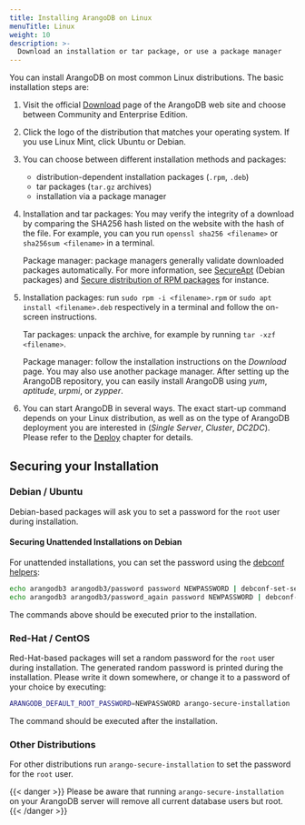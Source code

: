 ```yaml
---
title: Installing ArangoDB on Linux
menuTitle: Linux
weight: 10
description: >-
  Download an installation or tar package, or use a package manager
---
```

You can install ArangoDB on most common Linux distributions. The basic
installation steps are:

1. Visit the official [Download](https://www.arangodb.com/download)
   page of the ArangoDB web site and choose between Community and
   Enterprise Edition.

2. Click the logo of the distribution that matches your operating system.
   If you use Linux Mint, click Ubuntu or Debian.

3. You can choose between different installation methods and packages:
   - distribution-dependent installation packages (`.rpm`, `.deb`)
   - tar packages (`tar.gz` archives)
   - installation via a package manager

4. Installation and tar packages: You may verify the integrity of a download
   by comparing the SHA256 hash listed on the website with the hash of the file.
   For example, you can you run `openssl sha256 <filename>` or
   `sha256sum <filename>` in a terminal.

   Package manager: package managers generally validate downloaded packages
   automatically. For more information, see
   [SecureApt](https://wiki.debian.org/SecureApt) (Debian packages) and
   [Secure distribution of RPM packages](https://www.redhat.com/en/blog/secure-distribution-rpm-packages)
   for instance.

5. Installation packages: run `sudo rpm -i <filename>.rpm` or
   `sudo apt install <filename>.deb` respectively in a terminal and follow the
   on-screen instructions.

   Tar packages: unpack the archive, for example by running `tar -xzf <filename>`.

   Package manager: follow the installation instructions on the _Download_ page.
   You may also use another package manager. After setting up the ArangoDB
   repository, you can easily install ArangoDB using _yum_, _aptitude_, _urpmi_,
   or _zypper_.

6. You can start ArangoDB in several ways. The exact start-up command depends on
   your Linux distribution, as well as on the type of ArangoDB deployment you
   are interested in (_Single Server_, _Cluster_, _DC2DC_).
   Please refer to the [Deploy](../../../deploy/_index.md) chapter for details.

## Securing your Installation

### Debian / Ubuntu

Debian-based packages will ask you to set a password for the `root` user during
installation.

#### Securing Unattended Installations on Debian

For unattended installations, you can set the password using the
[debconf helpers](http://www.microhowto.info/howto/perform_an_unattended_installation_of_a_debian_package.html):

```bash
echo arangodb3 arangodb3/password password NEWPASSWORD | debconf-set-selections
echo arangodb3 arangodb3/password_again password NEWPASSWORD | debconf-set-selections
```

The commands above should be executed prior to the installation.

### Red-Hat / CentOS

Red-Hat-based packages will set a random password for the `root` user during
installation. The generated random password is printed during the installation.
Please write it down somewhere, or change it to a password of your choice by
executing:

```bash
ARANGODB_DEFAULT_ROOT_PASSWORD=NEWPASSWORD arango-secure-installation
```

The command should be executed after the installation.

### Other Distributions

For other distributions run `arango-secure-installation` to set the password
for the `root` user.

{{< danger >}}
Please be aware that running `arango-secure-installation` on your ArangoDB
server will remove all current database users but root.
{{< /danger >}}
